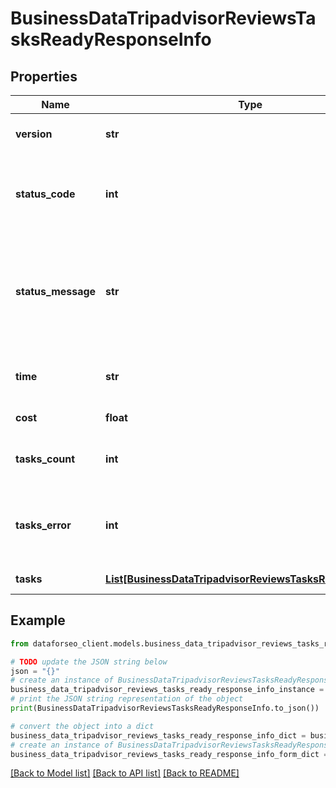 # BusinessDataTripadvisorReviewsTasksReadyResponseInfo


## Properties

Name | Type | Description | Notes
------------ | ------------- | ------------- | -------------
**version** | **str** | the current version of the API | [optional] 
**status_code** | **int** | general status code you can find the full list of the response codes here | [optional] 
**status_message** | **str** | general informational message you can find the full list of general informational messages here | [optional] 
**time** | **str** | total execution time, seconds | [optional] 
**cost** | **float** | total tasks cost, USD | [optional] 
**tasks_count** | **int** | the number of tasks in the tasks array | [optional] 
**tasks_error** | **int** | the number of tasks in the tasks array returned with an error | [optional] 
**tasks** | [**List[BusinessDataTripadvisorReviewsTasksReadyTaskInfo]**](BusinessDataTripadvisorReviewsTasksReadyTaskInfo.md) | array of tasks | [optional] 

## Example

```python
from dataforseo_client.models.business_data_tripadvisor_reviews_tasks_ready_response_info import BusinessDataTripadvisorReviewsTasksReadyResponseInfo

# TODO update the JSON string below
json = "{}"
# create an instance of BusinessDataTripadvisorReviewsTasksReadyResponseInfo from a JSON string
business_data_tripadvisor_reviews_tasks_ready_response_info_instance = BusinessDataTripadvisorReviewsTasksReadyResponseInfo.from_json(json)
# print the JSON string representation of the object
print(BusinessDataTripadvisorReviewsTasksReadyResponseInfo.to_json())

# convert the object into a dict
business_data_tripadvisor_reviews_tasks_ready_response_info_dict = business_data_tripadvisor_reviews_tasks_ready_response_info_instance.to_dict()
# create an instance of BusinessDataTripadvisorReviewsTasksReadyResponseInfo from a dict
business_data_tripadvisor_reviews_tasks_ready_response_info_form_dict = business_data_tripadvisor_reviews_tasks_ready_response_info.from_dict(business_data_tripadvisor_reviews_tasks_ready_response_info_dict)
```
[[Back to Model list]](../README.md#documentation-for-models) [[Back to API list]](../README.md#documentation-for-api-endpoints) [[Back to README]](../README.md)



